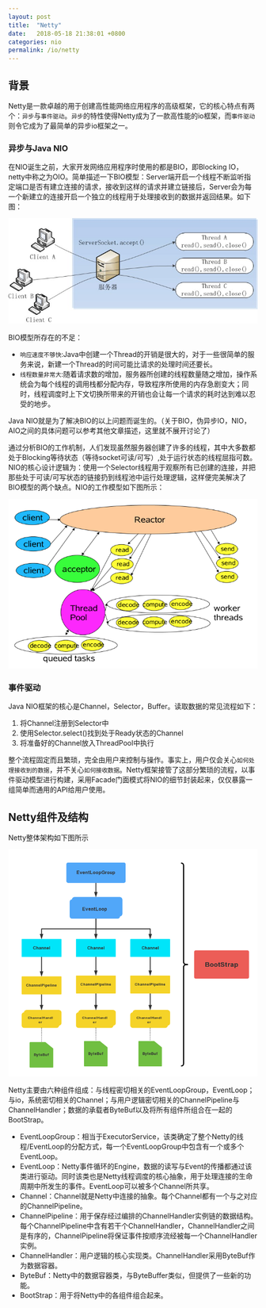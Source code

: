 ```yaml
---
layout: post
title:  "Netty"
date:   2018-05-18 21:38:01 +0800
categories: nio
permalink: /io/netty
---
```


## 背景
Netty是一款卓越的用于创建高性能网络应用程序的高级框架，它的核心特点有两个：`异步`与`事件驱动`。`异步`的特性使得Netty成为了一款高性能的io框架，而`事件驱动`则令它成为了最简单的异步io框架之一。
### 异步与Java NIO
在NIO诞生之前，大家开发网络应用程序时使用的都是BIO，即Blocking IO，netty中称之为OIO。简单描述一下BIO模型：Server端开启一个线程不断监听指定端口是否有建立连接的请求，接收到这样的请求并建立链接后，Server会为每一个新建立的连接开启一个独立的线程用于处理接收到的数据并返回结果。如下图：

![bio-model](../resources/img/bio-model.jpg)

BIO模型所存在的不足：

 * `响应速度不够快`:Java中创建一个Thread的开销是很大的，对于一些很简单的服务来说，新建一个Thread的时间可能比请求的处理时间还要长。
 * `线程数量非常大`:随着请求数的增加，服务器所创建的线程数量随之增加，操作系统会为每个线程的调用栈都分配内存，导致程序所使用的内存急剧变大；同时，线程调度时上下文切换所带来的开销也会让每一个请求的耗时达到难以忍受的地步。

Java NIO就是为了解决BIO的以上问题而诞生的。（关于BIO，伪异步IO，NIO，AIO之间的具体问题可以参考其他文章描述，这里就不展开讨论了）

通过分析BIO的工作机制，人们发现虽然服务器创建了许多的线程，其中大多数都处于Blocking等待状态（等待socket可读/可写）,处于运行状态的线程屈指可数。NIO的核心设计逻辑为：使用一个Selector线程用于观察所有已创建的连接，并把那些处于可读/可写状态的链接扔到线程池中运行处理逻辑，这样便完美解决了BIO模型的两个缺点。NIO的工作模型如下图所示：

![nio-model](../resources/img/nio-model.png)

### 事件驱动
Java NIO框架的核心是Channel，Selector，Buffer。读取数据的常见流程如下：

1. 将Channel注册到Selector中
2. 使用Selector.select()找到处于Ready状态的Channel
3. 将准备好的Channel放入ThreadPool中执行

整个流程固定而且繁琐，完全由用户来控制与操作。事实上，用户仅会关心`如何处理接收到的数据`，并不关心`如何接收数据`。Netty框架接管了这部分繁琐的流程，以事件驱动模型进行构建，采用Facade门面模式将NIO的细节封装起来，仅仅暴露一组简单而通用的API给用户使用。

## Netty组件及结构
Netty整体架构如下图所示

![netty-structure](../resources/img/netty-structure.png)

Netty主要由六种组件组成：与线程密切相关的EventLoopGroup，EventLoop；与io，系统密切相关的Channel；与用户逻辑密切相关的ChannelPipeline与ChannelHandler；数据的承载者ByteBuf以及将所有组件所组合在一起的BootStrap。

* EventLoopGroup：相当于ExecutorService，该类确定了整个Netty的线程/EventLoop的分配方式，每一个EventLoopGroup中包含有一个或多个EventLoop。
* EventLoop：Netty事件循环的Engine，数据的读写与Event的传播都通过该类进行驱动。同时该类也是Netty线程调度的核心抽象，用于处理连接的生命周期中所发生的事件。EventLoop可以被多个Channel所共享。
* Channel：Channel就是Netty中连接的抽象。每个Channel都有一个与之对应的ChannelPipeline。
* ChannelPipeline：用于保存经过编排的ChannelHandler实例链的数据结构。每个ChannelPipeline中含有若干个ChannelHandler，ChannelHandler之间是有序的，ChannelPipeline将保证事件按顺序流经被每一个ChannelHandler实例。
* ChannelHandler：用户逻辑的核心实现类。ChannelHandler采用ByteBuf作为数据容器。
* ByteBuf：Netty中的数据容器类，与ByteBuffer类似，但提供了一些新的功能。
* BootStrap：用于将Netty中的各组件组合起来。